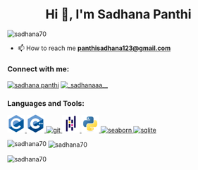 <h1 align="center">Hi 👋, I'm Sadhana Panthi</h1>
<p align="left"> <img src="https://komarev.com/ghpvc/?username=sadhana70&label=Profile%20views&color=0e75b6&style=flat" alt="sadhana70" /> </p>

- 📫 How to reach me **panthisadhana123@gmail.com**

<h3 align="left">Connect with me:</h3>
<p align="left">
<a href="https://linkedin.com/in/sadhana panthi" target="blank"><img align="center" src="https://raw.githubusercontent.com/rahuldkjain/github-profile-readme-generator/master/src/images/icons/Social/linked-in-alt.svg" alt="sadhana panthi" height="30" width="40" /></a>
<a href="https://instagram.com/_sadhanaaa__" target="blank"><img align="center" src="https://raw.githubusercontent.com/rahuldkjain/github-profile-readme-generator/master/src/images/icons/Social/instagram.svg" alt="_sadhanaaa__" height="30" width="40" /></a>
</p>

<h3 align="left">Languages and Tools:</h3>
<p align="left"> <a href="https://www.cprogramming.com/" target="_blank" rel="noreferrer"> <img src="https://raw.githubusercontent.com/devicons/devicon/master/icons/c/c-original.svg" alt="c" width="40" height="40"/> </a> <a href="https://www.w3schools.com/cpp/" target="_blank" rel="noreferrer"> <img src="https://raw.githubusercontent.com/devicons/devicon/master/icons/cplusplus/cplusplus-original.svg" alt="cplusplus" width="40" height="40"/> </a> <a href="https://git-scm.com/" target="_blank" rel="noreferrer"> <img src="https://www.vectorlogo.zone/logos/git-scm/git-scm-icon.svg" alt="git" width="40" height="40"/> </a> <a href="https://pandas.pydata.org/" target="_blank" rel="noreferrer"> <img src="https://raw.githubusercontent.com/devicons/devicon/2ae2a900d2f041da66e950e4d48052658d850630/icons/pandas/pandas-original.svg" alt="pandas" width="40" height="40"/> </a> <a href="https://www.python.org" target="_blank" rel="noreferrer"> <img src="https://raw.githubusercontent.com/devicons/devicon/master/icons/python/python-original.svg" alt="python" width="40" height="40"/> </a> <a href="https://seaborn.pydata.org/" target="_blank" rel="noreferrer"> <img src="https://seaborn.pydata.org/_images/logo-mark-lightbg.svg" alt="seaborn" width="40" height="40"/> </a> <a href="https://www.sqlite.org/" target="_blank" rel="noreferrer"> <img src="https://www.vectorlogo.zone/logos/sqlite/sqlite-icon.svg" alt="sqlite" width="40" height="40"/> </a> </p>

<p><img align="left" src="https://github-readme-stats.vercel.app/api/top-langs?username=sadhana70&show_icons=true&locale=en&layout=compact" alt="sadhana70" /></p>

<p>&nbsp;<img align="center" src="https://github-readme-stats.vercel.app/api?username=sadhana70&show_icons=true&locale=en" alt="sadhana70" /></p>

<p><img align="center" src="https://github-readme-streak-stats.herokuapp.com/?user=sadhana70&" alt="sadhana70" /></p>
